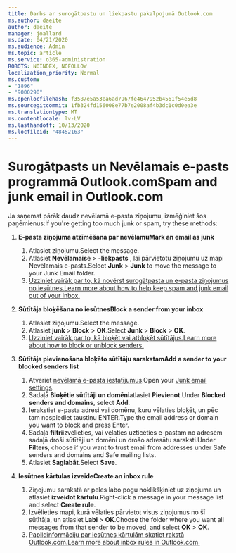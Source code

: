 ```yaml
---
title: Darbs ar surogātpastu un liekpastu pakalpojumā Outlook.com
ms.author: daeite
author: daeite
manager: joallard
ms.date: 04/21/2020
ms.audience: Admin
ms.topic: article
ms.service: o365-administration
ROBOTS: NOINDEX, NOFOLLOW
localization_priority: Normal
ms.custom:
- "1896"
- "9000290"
ms.openlocfilehash: f3587e5a53ea6ad7967fe4647952b4561f54e5d8
ms.sourcegitcommit: 1fb324fd156008e77b7e2008af4b3dc1c0d0ea3e
ms.translationtype: MT
ms.contentlocale: lv-LV
ms.lasthandoff: 10/13/2020
ms.locfileid: "48452163"
---
```

# <a name="spam-and-junk-email-in-outlookcom"></a><span data-ttu-id="092f8-102">Surogātpasts un Nevēlamais e-pasts programmā Outlook.com</span><span class="sxs-lookup"><span data-stu-id="092f8-102">Spam and junk email in Outlook.com</span></span>

<span data-ttu-id="092f8-103">Ja saņemat pārāk daudz nevēlamā e-pasta ziņojumu, izmēģiniet šos paņēmienus:</span><span class="sxs-lookup"><span data-stu-id="092f8-103">If you're getting too much junk or spam, try these methods:</span></span>

1. <span data-ttu-id="092f8-104">**E-pasta ziņojuma atzīmēšana par nevēlamu**</span><span class="sxs-lookup"><span data-stu-id="092f8-104">**Mark an email as junk**</span></span>
    1. <span data-ttu-id="092f8-105">Atlasiet ziņojumu.</span><span class="sxs-lookup"><span data-stu-id="092f8-105">Select the message.</span></span>
    1. <span data-ttu-id="092f8-106">Atlasiet **Nevēlamais**e  >  -**liekpasts** , lai pārvietotu ziņojumu uz mapi Nevēlamais e-pasts.</span><span class="sxs-lookup"><span data-stu-id="092f8-106">Select **Junk** > **Junk** to move the message to your Junk Email folder.</span></span>
    1. [<span data-ttu-id="092f8-107">Uzziniet vairāk par to, kā novērst surogātpasta un e-pasta ziņojumus no iesūtnes.</span><span class="sxs-lookup"><span data-stu-id="092f8-107">Learn more about how to help keep spam and junk email out of your inbox.</span></span>](https://support.office.com/article/a3ece97b-82f8-4a5e-9ac3-e92fa6427ae4?wt.mc_id=Office_Outlook_com_Alchemy)

1. <span data-ttu-id="092f8-108">**Sūtītāja bloķēšana no iesūtnes**</span><span class="sxs-lookup"><span data-stu-id="092f8-108">**Block a sender from your inbox**</span></span>
    1. <span data-ttu-id="092f8-109">Atlasiet ziņojumu.</span><span class="sxs-lookup"><span data-stu-id="092f8-109">Select the message.</span></span>
    1. <span data-ttu-id="092f8-110">Atlasiet **junk**  >  **Block**  >  **OK**.</span><span class="sxs-lookup"><span data-stu-id="092f8-110">Select **Junk** > **Block** > **OK**.</span></span>
    1. [<span data-ttu-id="092f8-111">Uzziniet vairāk par to, kā bloķēt vai atbloķēt sūtītājus.</span><span class="sxs-lookup"><span data-stu-id="092f8-111">Learn more about how to block or unblock senders.</span></span>](https://support.office.com/article/afba1c94-77bb-4f50-8b85-057cf52f4d5e?wt.mc_id=Office_Outlook_com_Alchemy)

1. <span data-ttu-id="092f8-112">**Sūtītāja pievienošana bloķēto sūtītāju sarakstam**</span><span class="sxs-lookup"><span data-stu-id="092f8-112">**Add a sender to your blocked senders list**</span></span>
    1. <span data-ttu-id="092f8-113">Atveriet [nevēlamā e-pasta iestatījumus](https://outlook.live.com/mail/options/mail/junkEmail/blockedSendersAndDomainsV2).</span><span class="sxs-lookup"><span data-stu-id="092f8-113">Open your [Junk email settings](https://outlook.live.com/mail/options/mail/junkEmail/blockedSendersAndDomainsV2).</span></span>
    1. <span data-ttu-id="092f8-114">Sadaļā **Bloķētie sūtītāji un domēni**atlasiet **Pievienot**.</span><span class="sxs-lookup"><span data-stu-id="092f8-114">Under **Blocked senders and domains**, select **Add**.</span></span>
    1. <span data-ttu-id="092f8-115">Ierakstiet e-pasta adresi vai domēnu, kuru vēlaties bloķēt, un pēc tam nospiediet taustiņu ENTER.</span><span class="sxs-lookup"><span data-stu-id="092f8-115">Type the email address or domain you want to block and press Enter.</span></span>
    1. <span data-ttu-id="092f8-116">Sadaļā **filtri**izvēlieties, vai vēlaties uzticēties e-pastam no adresēm sadaļā droši sūtītāji un domēni un drošo adresātu saraksti.</span><span class="sxs-lookup"><span data-stu-id="092f8-116">Under **Filters**, choose if you want to trust email from addresses under Safe senders and domains and Safe mailing lists.</span></span>
    1. <span data-ttu-id="092f8-117">Atlasiet **Saglabāt**.</span><span class="sxs-lookup"><span data-stu-id="092f8-117">Select **Save**.</span></span>

1. <span data-ttu-id="092f8-118">**Iesūtnes kārtulas izveide**</span><span class="sxs-lookup"><span data-stu-id="092f8-118">**Create an inbox rule**</span></span>
    1. <span data-ttu-id="092f8-119">Ziņojumu sarakstā ar peles labo pogu noklikšķiniet uz ziņojuma un atlasiet **izveidot kārtulu**.</span><span class="sxs-lookup"><span data-stu-id="092f8-119">Right-click a message in your message list and select **Create rule**.</span></span>
    1. <span data-ttu-id="092f8-120">Izvēlieties mapi, kurā vēlaties pārvietot visus ziņojumus no šī sūtītāja, un atlasiet **Labi**  >  **OK**.</span><span class="sxs-lookup"><span data-stu-id="092f8-120">Choose the folder where you want all messages from that sender to be moved, and select **OK** > **OK**.</span></span>
    1. [<span data-ttu-id="092f8-121">Papildinformāciju par iesūtnes kārtulām skatiet rakstā Outlook.com.</span><span class="sxs-lookup"><span data-stu-id="092f8-121">Learn more about inbox rules in Outlook.com.</span></span>](https://support.office.com/article/4b094371-a5d7-49bd-8b1b-4e4896a7cc5d?wt.mc_id=Office_Outlook_com_Alchemy)

